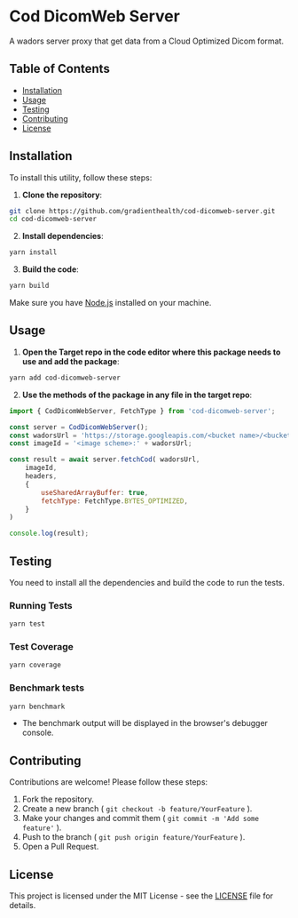 # Cod DicomWeb Server

A wadors server proxy that get data from a Cloud Optimized Dicom format.

## Table of Contents

- [Installation](#installation)
- [Usage](#usage)
- [Testing](#testing)
- [Contributing](#contributing)
- [License](#license)

## Installation

To install this utility, follow these steps:

1. **Clone the repository**:

```bash
git clone https://github.com/gradienthealth/cod-dicomweb-server.git
cd cod-dicomweb-server
```

2. **Install dependencies**:

```bash
yarn install
```

3. **Build the code**:

```bash
yarn build
```

Make sure you have [Node.js](https://nodejs.org/) installed on your machine.

## Usage

1. **Open the Target repo in the code editor where this package needs to use and add the package**:

```bash
yarn add cod-dicomweb-server
```

2. **Use the methods of the package in any file in the target repo**:

```javaScript
import { CodDicomWebServer, FetchType } from 'cod-dicomweb-server';

const server = CodDicomWebServer();
const wadorsUrl = 'https://storage.googleapis.com/<bucket name>/<bucket prefix which end with /dicomweb>/studies/<studyUid>/series/<seriesUid>/instances/<sopUid>/frames/<frameNumber>';
const imageId = '<image scheme>:' + wadorsUrl;

const result = await server.fetchCod( wadorsUrl,
    imageId,
    headers,
    {
        useSharedArrayBuffer: true,
        fetchType: FetchType.BYTES_OPTIMIZED,
    }
)

console.log(result);
```

## Testing

You need to install all the dependencies and build the code to run the tests.

### Running Tests

```bash
yarn test
```

### Test Coverage

```bash
yarn coverage
```

### Benchmark tests

```bash
yarn benchmark
```

- The benchmark output will be displayed in the browser's debugger console.

## Contributing

Contributions are welcome! Please follow these steps:

1. Fork the repository.
2. Create a new branch ( `git checkout -b feature/YourFeature` ).
3. Make your changes and commit them ( `git commit -m 'Add some feature'` ).
4. Push to the branch ( `git push origin feature/YourFeature` ).
5. Open a Pull Request.

## License

This project is licensed under the MIT License - see the [LICENSE](LICENSE) file for details.
